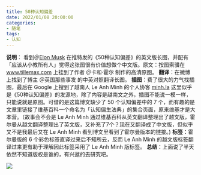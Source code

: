 ```yaml
---
title: 50种认知偏差
date: 2022/01/08 20:00:00
categories:
- 随笔
tags:
- 认知
---
```


**说明**： 看到＠[Elon Musk](https://twitter.com/elonmusk) 在推特发的《50种认知偏差》的英文版长图，并配有「应该从小教所有人」觉得这张图很有价值想做个中文版。原文：按图索骥在 www.tillemax.com 上挂到了作者 ＠卡和·霍尔 制作的高清原图。
**翻译**：在微博上找到了博主 ＠英国那些事发 的中英对照翻译长图。
**插图**：费了很大的力气找插图，最后在 Google 上搜到了越南人 Le Anh Minh 的个人协客 [minh.la](minh.la) 这里似乎是《50种认知偏差》的发源地，除了内容是越南文之外，插图不能说一模一样，只能说就是原图。可借的是这篇博文缺少了 50 个认知偏差中的 7 个，而有趣的是文章里链接了维基百科一个命名为「认知偏生法典」的集合页面，原来维基才是大本营。（故事会不会是 Le Anh Minh 通过维基百科从英文翻译整理出了越文版，霍尔曼从越文翻译整理出了英文版，又补充了7个？现在又翻译成了中文版，但似乎又不是我最后又在 Le Anh Minh 看到博文里看到了霍尔曼版本的链接。)
**标签**：霍尔曼版的 6 个彩色标签直译过来后不知所云，反而 Le Anh Minh 的越文版标签翻译过来更有助于理解因此标签采用了 Le Anh Minh 版标签。
**总结**：上面说了半天依然不知道版权是谁的，有兴遨的去研究吧。

![](https://pics.naaln.com/blog/2022-01-08-5998c0.png-basicBlog)